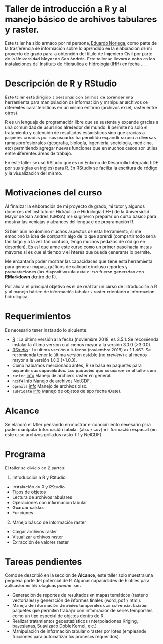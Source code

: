 # Taller de introducción a R y al manejo básico de archivos tabulares y raster.

Este taller ha sido armado por mi persona, [Eduardo Noriega](https://twitter.com/norteaga), como parte de la trasferencia de información sobre lo aprendido en la elaboración de mi proyecto de grado para la obtención del título de Ingeniero Civil por parte de la Universidad Mayor de San Andrés.
Este taller se llevara a cabo en las instalaciones del Instituto de Hidráulica e Hidrología (IHH) en fecha .....

# Descripción de R y RStudio
Este taller está dirigido a personas con ánimos de aprender una herramienta para manipulación de información y manipular archivos de diferentes características en un mismo entorno (archivos excel, raster entre otros).

R es un lenguaje de programación libre que se sustenta y expande gracias a una comunidad de usurarios alrededor del mundo. R permite no solo el tratamiento y obtención de resultados estadísticos sino que gracias a `paquetes` creados por sus usuarios ha permitido expandir su uso a diversas ramas profesionales (geografía, biología, ingeniería, sociología, medicina, etc) permitiendo agregar nuevas funciones que en muchos casos son útiles entre diferentes áreas de trabajo.

En este taller se usó RStudio que es un Entorno de Desarrollo Integrado (IDE por sus siglas en inglés) para R. En RStudio se facilita la escritura de código y la visualización del mismo.

# Motivaciones  del curso
Al finalizar la elaboración de mi proyecto de grado, mi tutor y algunos docentes del Instituto de Hidráulica e Hidrología (IHH) de la Universidad Mayor de San Andrés (UMSA) me sugirieron preparar un curso básico para mostrar las ventajas y alcances del lenguaje de programación R.  

Si bien aún no domino muchos aspectos de esta herramienta, si me emocionó la idea de compartir algo de lo que aprendí (compartir todo sería tan largo y a la vez tan confuso, tengo muchos pedazos de código en desorden). Es así que arme este curso como un primer paso hacia metas mayores si es que el tiempo y el interés que pueda generarse lo permite.  

Me encantaría poder mostrar las capacidades que tiene esta herramienta para generar mapas, gráficos de calidad e incluso reportes y presentaciones (las diapositivas de este curso fueron generadas con **RMarkdown** dentro de R).  

Por ahora el principal objetivo es el de realizar un curso de introducción a R y al manejo básico de información tabular y raster orientado a informacion hidrológica.


# Requerimientos
Es necesario tener instalado lo siguiente:
- [R](https://cloud.r-project.org/) : La última versión a la fecha (noviembre 2018) es 3.5.1. Se recomienda instalar la última versión o al menos mayor a la versión 3.0.0 (>3.0.0).
- [RStudio](https://www.rstudio.com/products/rstudio/download/#download) : La ultima versión a la fecha (noviembre 2018) es 1.1.463. Se recomienda tener la última versión estable (no *preview*) o al menos mayor a la versión 1.0.0 (>1.0.0).
- Como habíamos mencionado antes, R se basa en paquetes para expandir sus capacidades. Los paquetes que se usaron en el taller son:
- `raster` [info](https://cran.r-project.org/package=raster) Manejo de archivos raster en general.
- `ncdf4` [info](https://cran.r-project.org/package=ncdf4) Manejo de archivos NetCDF.
- `openxls` [info](https://cran.r-project.org/package=openxlsx) Manejo de archivos xlsx.
- `lubridate` [info](https://cran.r-project.org/package=lubridate) Manejo de objetos de tipo fecha (Date).

# Alcance
Se elaboró el taller pensando en mostrar el conocimiento necesario para poder manipular información tabular (xlsx y csv) e información espacial (en este caso archivos grillados raster tif y NetCDF).

# Programa
El taller se dividió en 2 partes:
1. Introducción a R y RStudio
- Instalación de R y RStudio
- Tipos de objetos
- Lectura de archivos tabulares
- Operaciones con información tabular
- Guardar salidas
- Funciones
2. Manejo básico de información raster
- Cargar archivos raster
- Visualizar archivos raster
- Extracción de valores raster

# Tareas pendientes
Como se describió en la sección de **Alcance**, este taller solo muestra una pequeña parte del potencial de R. Algunas capacidades de R útiles para aplicaciones hidrologicas pueden ser:
- Generación de reportes de resultados en mapas temáticos (raster o vectoriales) y generación de informes finales (word, pdf y html).
 - Manejo de información de series temporales con solvencia. Existen paquetes que permiten trabajar con infomración de series temporales como un tipo especial de objetos dentro de R.
- Realizar tratamientos geoestadísticos (interpolaciones Kriging, bayesianas, Suavizado Doble Kernel, etc.) 
- Manipulación de información tabular o raster por lotes (empleando funciones para automatizar los procesos requeridos).


